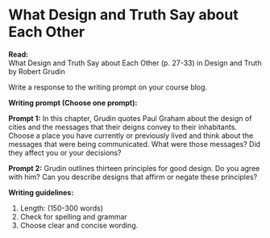 # What Design and Truth Say about Each Other

**Read:**  
What Design and Truth Say about Each Other (p. 27-33) in Design and Truth by Robert Grudin

Write a response to the writing prompt on your course blog.

**Writing prompt (Choose one prompt):**  

**Prompt 1:** In this chapter, Grudin quotes Paul Graham about the design of cities and the messages that their deigns convey to their inhabitants. Choose a place you have currently or previously lived and think about the messages that were being communicated. What were those messages? Did they affect you or your decisions?

**Prompt 2:** Grudin outlines thirteen principles for good design. Do you agree with him? Can you describe designs that affirm or negate these principles?

**Writing guidelines:**
1. Length: (150-300 words)
2. Check for spelling and grammar
3. Choose clear and concise wording.